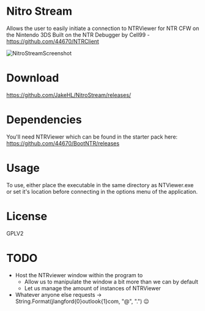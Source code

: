 # Nitro Stream
Allows the user to easily initiate a connection to NTRViewer for NTR CFW on the Nintendo 3DS
Built on the NTR Debugger by Cell99 - https://github.com/44670/NTRClient

![NitroStreamScreenshot](https://i.imgur.com/WGqP5mK.png)

# Download
https://github.com/JakeHL/NitroStream/releases/

# Dependencies
You'll need NTRViewer which can be found in the starter pack here:
https://github.com/44670/BootNTR/releases

# Usage
To use, either place the executable in the same directory as NTViewer.exe or set it's location before connecting in the options menu of the application.

# License
GPLV2
 
# TODO
* Host the NTRviewer window within the program to
    * Allow us to manipulate the window a bit more than we can by default
    * Let us manage the amount of instances of NTRViewer
* Whatever anyone else requests -> String.Format(jlangford{0}outlook{1}com, "@", ".") 😉